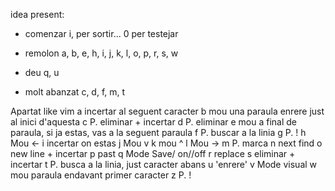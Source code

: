 idea present:

- comenzar
i, per sortir... 0 per testejar

- remolon
a, b, e, h, i, j, k, l, o, p, r, s, w

- deu
q, u

- molt abanzat
c, d, f, m, t


Apartat like vim
a	incertar al seguent caracter
b	mou una paraula enrere just al inici d'aquesta
c	P. eliminar + incertar
d	P. eliminar
e	mou a final de paraula, si ja estas, vas a la seguent paraula
f	P. buscar a la linia
g	P. !
h	Mou <-
i	incertar on estas
j	Mou v
k	mou ^
l	Mou ->
m	P. marca
n	next find
o	new line + incertar
p	past
q	Mode Save/ on//off
r	replace
s	eliminar + incertar
t	P. busca a la linia, just caracter abans
u	'enrere'
v	Mode visual
w	mou paraula endavant primer caracter
z	P. !
